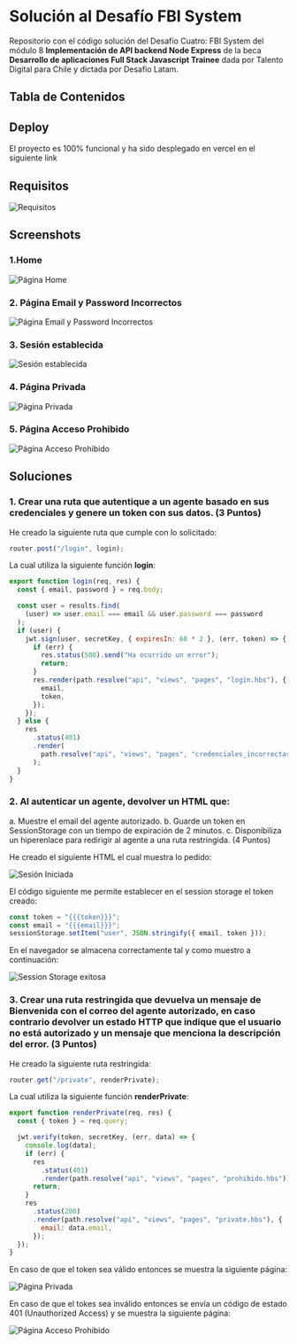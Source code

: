 # Solución al Desafío FBI System

Repositorio con el código solución del Desafío Cuatro: FBI System del módulo 8 **Implementación de API backend Node Express** de la beca **Desarrollo de aplicaciones Full Stack Javascript Trainee** dada por Talento Digital para Chile y dictada por Desafío Latam.

## Tabla de Contenidos

## Deploy

El proyecto es 100% funcional y ha sido desplegado en vercel en el siguiente link

## Requisitos

![Requisitos](./screenshots/requisitos_1_2.webp)

## Screenshots

### 1.Home

![Página Home](./screenshots/pagina_home.webp)

### 2. Página Email y Password Incorrectos

![Página Email y Password Incorrectos](./screenshots/pagina_nombre_email_incorrectos.webp)

### 3. Sesión establecida

![Sesión establecida](./screenshots/pagina_sesion_establecida.webp)

### 4. Página Privada

![Página Privada](./screenshots/pagina_privada.webp)

### 5. Página Acceso Prohibido

![Página Acceso Prohibido](./screenshots/pagina_acceso_prohibido.webp)

## Soluciones

### 1. Crear una ruta que autentique a un agente basado en sus credenciales y genere un token con sus datos. (3 Puntos)

He creado la siguiente ruta que cumple con lo solicitado:

```js
router.post("/login", login);
```

La cual utiliza la siguiente función **login**:

```js
export function login(req, res) {
  const { email, password } = req.body;

  const user = results.find(
    (user) => user.email === email && user.password === password
  );
  if (user) {
    jwt.sign(user, secretKey, { expiresIn: 60 * 2 }, (err, token) => {
      if (err) {
        res.status(500).send("Ha ocurrido un error");
        return;
      }
      res.render(path.resolve("api", "views", "pages", "login.hbs"), {
        email,
        token,
      });
    });
  } else {
    res
      .status(401)
      .render(
        path.resolve("api", "views", "pages", "credenciales_incorrectas.hbs")
      );
  }
}
```

### 2. Al autenticar un agente, devolver un HTML que:

a. Muestre el email del agente autorizado.
b. Guarde un token en SessionStorage con un tiempo de expiración de 2 minutos.
c. Disponibiliza un hiperenlace para redirigir al agente a una ruta restringida.
(4 Puntos)

He creado el siguiente HTML el cual muestra lo pedido:

![Sesión Iniciada](./screenshots/pagina_sesion_establecida.webp)

El código siguiente me permite establecer en el session storage el token creado:

```js
const token = "{{{token}}}";
const email = "{{{email}}}";
sessionStorage.setItem("user", JSON.stringify({ email, token }));
```

En el navegador se almacena correctamente tal y como muestro a continuación:

![Session Storage exitosa](./screenshots/session_storage.jpg)

### 3. Crear una ruta restringida que devuelva un mensaje de Bienvenida con el correo del agente autorizado, en caso contrario devolver un estado HTTP que indique que el usuario no está autorizado y un mensaje que menciona la descripción del error. (3 Puntos)

He creado la siguiente ruta restringida:

```js
router.get("/private", renderPrivate);
```

La cual utiliza la siguiente función **renderPrivate**:

```js
export function renderPrivate(req, res) {
  const { token } = req.query;

  jwt.verify(token, secretKey, (err, data) => {
    console.log(data);
    if (err) {
      res
        .status(401)
        .render(path.resolve("api", "views", "pages", "prohibido.hbs"));
      return;
    }
    res
      .status(200)
      .render(path.resolve("api", "views", "pages", "private.hbs"), {
        email: data.email,
      });
  });
}
```

En caso de que el token sea válido entonces se muestra la siguiente página:

![Página Privada](./screenshots/pagina_privada.webp)

En caso de que el tokes sea inválido entonces se envía un código de estado 401 (Unauthorized Access) y se muestra la siguiente página:

![Página Acceso Prohibido](./screenshots/pagina_acceso_prohibido.webp)
